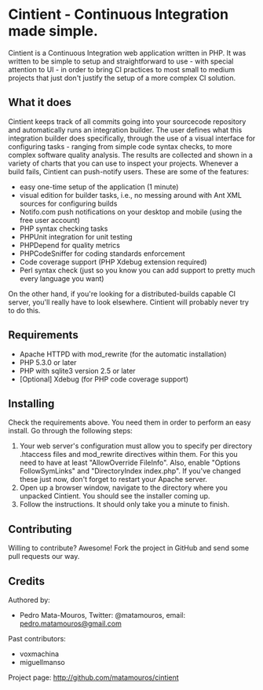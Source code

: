 Cintient - Continuous Integration made simple.
==============================================

Cintient is a Continuous Integration web application written in PHP. It
was written to be simple to setup and straightforward to use - with
special attention to UI - in order to bring CI practices to most small
to medium projects that just don't justify the setup of a more complex
CI solution.
 
What it does
------------
 
Cintient keeps track of all commits going into your sourcecode repository
and automatically runs an integration builder. The user defines what this
integration builder does specifically, through the use of a visual
interface for configuring tasks - ranging from simple code syntax
checks, to more complex software quality analysis. The results are
collected and shown in a variety of charts that you can use to inspect
your projects. Whenever a build fails, Cintient can push-notify users.
These are some of the features:

* easy one-time setup of the application (1 minute)
* visual edition for builder tasks, i.e., no messing around with Ant XML
  sources for configuring builds
* Notifo.com push notifications on your desktop and mobile (using the
  free user account)
* PHP syntax checking tasks
* PHPUnit integration for unit testing
* PHPDepend for quality metrics
* PHPCodeSniffer for coding standards enforcement
* Code coverage support (PHP Xdebug extension required)
* Perl syntax check (just so you know you can add support to pretty much
  every language you want)

On the other hand, if you're looking for a distributed-builds capable
CI server, you'll really have to look elsewhere. Cintient will probably
never try to do this.
    
Requirements
------------

* Apache HTTPD with mod_rewrite (for the automatic installation)
* PHP 5.3.0 or later
* PHP with sqlite3 version 2.5 or later
* [Optional] Xdebug (for PHP code coverage support)

Installing
----------

Check the requirements above. You need them in order to perform an easy
install. Go through the following steps:
1. Your web server's configuration must allow you to specify per
   directory .htaccess files and mod_rewrite directives within them. For
   this you need to have at least "AllowOverride FileInfo". Also, enable
   "Options FollowSymLinks" and "DirectoryIndex index.php". If you've
   changed these just now, don't forget to restart your Apache server. 
2. Open up a browser window, navigate to the directory where you
   unpacked Cintient. You should see the installer coming up.
3. Follow the instructions. It should only take you a minute to finish.

Contributing
------------

Willing to contribute? Awesome! Fork the project in GitHub and send some
pull requests our way.

Credits
-------

Authored by:

* Pedro Mata-Mouros,
  Twitter: @matamouros,
  email: pedro.matamouros@gmail.com

Past contributors:

* voxmachina
* miguellmanso

Project page: <http://github.com/matamouros/cintient>
